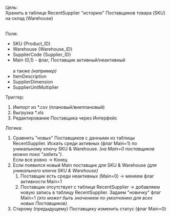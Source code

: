 Цель:
<br>Хранить в таблице RecentSupplier "историю" Поставщиков товара (SKU) на склад (Warehouse)

<br>Поля:
<ul><li>SKU {Product_ID}</li>
<li>Warehouse {Warehouse_ID}</li>
<li>SupplierCode {Supplier_ID}</li>
<li>Main {0,1} - флаг, Поставщик активный/неактивный</li> 
<br>а также <i>(например)</i><br>
<li>ItemDescription</li>
<li>SupplierDimension</li>
<li>SupplierUnitMultiplier</li></ul>

Триггер:
<ol><li>Импорт из *.csv (плановый/внеплановый)</li>
<li>Выгрузка *.xls </li>
<li>Редактирование Поставщика через Интерфейс</li></ol>
Логика:
<ol><li>Сравнить "новых" Поставщиков c данными из таблицы RecentSupplier. Искать среди активных (флаг Main=1) по уникальному ключу SKU & Warehouse. <i>(на Main=0 поставщиков можно пока "забить")</i>.
<br>Если все ровно -> Конец</li>
<li>Если появился новый Main поставщик для SKU & Warehouse <i>(для уникального ключа SKU & Warehouse)</i>
<ol><li>Поставщик есть среди неактивных (Main=0) -> меняем флаг активности Main=1</li>
<li>Поставщик отсутствует с таблице RecentSupplier  -> добавляем новую запись в таблицу RecentSupplier. Задаем "новичку" флаг Main=1 <i>(это может быть значением по умолчанию для всех новых Поставщиков)</i>.</li></ol>
<li>Старому (предыдущему) Поставщику изменить статус (флаг Main=0) </li>
</ol>
